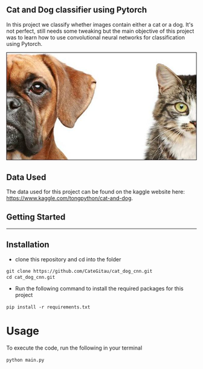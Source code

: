 ## Cat and Dog classifier using Pytorch

In this project we classify whether images contain either a cat or a dog. It's not perfect, 
still needs some tweaking but the main objective of this project was to learn how to use convolutional neural networks for classification using Pytorch.

![alt text](https://github.com/CateGitau/cat_dog_cnn/blob/master/images/image2.jpg)
## Data Used

The data used for this project can be found on the kaggle website here:  https://www.kaggle.com/tongpython/cat-and-dog.

## Getting Started
--------------------------------------------------------------------------------------------------------------------------
## Installation
- clone this repository and cd into the folder

```
git clone https://github.com/CateGitau/cat_dog_cnn.git
cd cat_dog_cnn.git
```

- Run the following command to install the required packages for this project

```pip install -r requirements.txt```

# Usage
To execute the code, run the following in your terminal

`python main.py`



